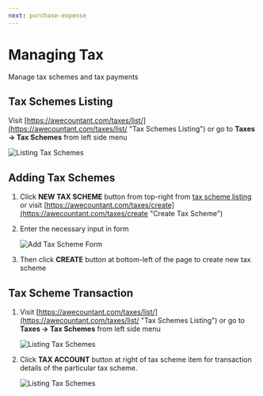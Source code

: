 ```yaml
---
next: purchase-expense
---
```


# Managing Tax
Manage tax schemes and tax payments

## Tax Schemes Listing
Visit [https://awecountant.com/taxes/list/](https://awecountant.com/taxes/list/ "Tax Schemes Listing") or go to **Taxes → Tax Schemes** from left side menu

   ![Listing Tax Schemes](~@assets/img/guide/tax_schemes_listing.jpg)

## Adding Tax Schemes
1. Click **NEW TAX SCHEME** button from top-right from [tax scheme listing](#tax-schemes-listing) or visit [https://awecountant.com/taxes/create](https://awecountant.com/taxes/create "Create Tax Scheme")

2. Enter the necessary input in form

	![Add Tax Scheme Form](~@assets/img/guide/tax_scheme_create_form.jpg)

3. Then click **CREATE** button at bottom-left of the page to create new tax scheme

## Tax Scheme Transaction
1. Visit [https://awecountant.com/taxes/list/](https://awecountant.com/taxes/list/ "Tax Schemes Listing") or go to **Taxes → Tax Schemes** from left side menu

   ![Listing Tax Schemes](~@assets/img/guide/tax_schemes_listing.jpg)

2. Click **TAX ACCOUNT** button at right of tax scheme item for transaction details of the particular tax scheme.

   ![Listing Tax Schemes](~@assets/img/guide/tax_scheme_transactions.jpg)
